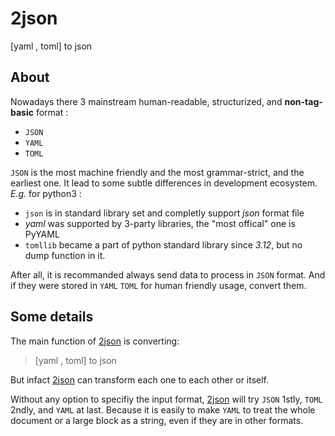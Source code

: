 # 2json 
[yaml , toml] to json

## About

Nowadays there 3 mainstream human-readable, structurized, and **non-tag-basic** format :

- ``` JSON ```
- ``` YAML ```
- ``` TOML ```

``` JSON ``` is the most machine friendly and the most grammar-strict,
and the earliest one.
It lead to some subtle differences in development ecosystem.
*E.g.* for python3 :

-  ``` json ```  is in standard library set and completly support *json* format file
- *yaml* was supported by 3-party libraries, the "most offical" one is PyYAML
-  ``` tomllib ```  became a part of python standard library since *3.12*,
	but no dump function in it.

After all, it is recommanded always send data to process in  ``` JSON ```  format.
And if they were stored in  ``` YAML ```   ``` TOML ```  for human friendly usage,
convert them.

## Some details

The main function of [2json](.) is converting:

> [yaml , toml] to json

But infact [2json](.) can transform each one to each other or itself.

Without any option to specifiy the input format,
[2json](.) will try ``` JSON ``` 1stly, ``` TOML ``` 2ndly,
and ``` YAML ``` at last.
Because it is easily to make ``` YAML ``` to treat the whole document
or a large block as a string, even if they are in other formats.
